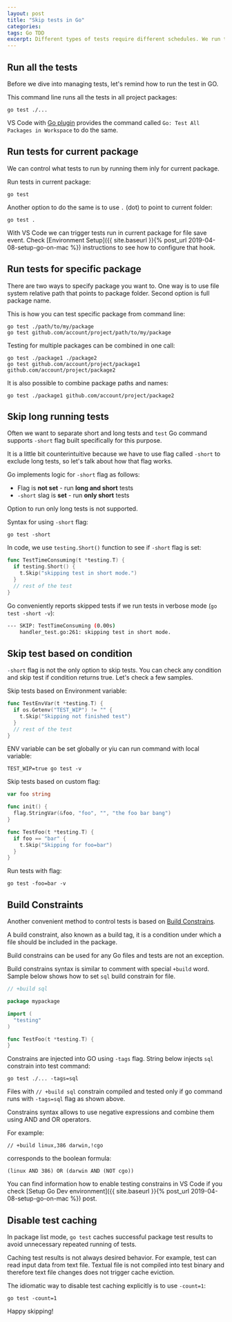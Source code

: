 ```yaml
---
layout: post
title: "Skip tests in Go"
categories: 
tags: Go TDD
excerpt: Different types of tests require different schedules. We run tests for our code as soon as we make changes, after that we run the whole test suite to commit code to  the source control. Database modification requires running DB tests. How can we control what tests to run?   
---
```

## Run all the tests

Before we dive into managing tests, let's remind how to run the test in GO.

This command line runs all the tests in all project packages:

    go test ./...

VS Code with [Go plugin](https://code.visualstudio.com/docs/languages/go) provides the command called `Go: Test All Packages in Workspace` to do the same.

## Run tests for current package

We can control what tests to run by running them inly for current package.

Run tests in current package:

    go test

Another option to do the same is to use `.` (dot) to point to current folder:

    go test .

With VS Code we can trigger tests run in current package for file save event. Check [Environment Setup]({{ site.baseurl }}{% post_url 2019-04-08-setup-go-on-mac %}) instructions to see how to configure that hook.

## Run tests for specific package

There are two ways to specify package you want to. One way is to use file system relative path that points to package folder. Second option is full package name.

This is how you can test specific package from command line:

    go test ./path/to/my/package
    go test github.com/account/project/path/to/my/package

Testing for multiple packages can be combined in one call:

    go test ./package1 ./package2
    go test github.com/account/project/package1  github.com/account/project/package2

It is also possible to combine package paths and names:

    go test ./package1 github.com/account/project/package2

## Skip long running tests

Often we want to separate short and long tests and `test` Go command supports `-short` flag built specifically for this purpose.

It is a little bit counterintuitive because we have to use flag called `-short` to exclude long tests, so let's talk about how that flag works.

Go implements logic for `-short` flag as follows:

* Flag is **not set** - run **long and short** tests
* `-short` slag is **set** - run **only short** tests

Option to run only long tests is not supported.

Syntax for using `-short` flag:

    go test -short

In code, we use `testing.Short()` function to see if `-short` flag is set:

```go
func TestTimeConsuming(t *testing.T) {
  if testing.Short() {
    t.Skip("skipping test in short mode.")
  }
  // rest of the test
}
```

Go conveniently reports skipped tests if we run tests in verbose mode (`go test -short -v`):

```bash
--- SKIP: TestTimeConsuming (0.00s)
    handler_test.go:261: skipping test in short mode.
```

## Skip test based on condition

`-short` flag is not the only option to skip tests. You can check any condition and skip test if condition returns true. Let's check a few samples.

Skip tests based on Environment variable:

```go
func TestEnvVar(t *testing.T) {
  if os.Getenv("TEST_WIP") != "" {
    t.Skip("Skipping not finished test")
  }
  // rest of the test
}
```

ENV variable can be set globally or yiu can run command with local variable:

    TEST_WIP=true go test -v

Skip tests based on custom flag:

```go
var foo string

func init() {
  flag.StringVar(&foo, "foo", "", "the foo bar bang")
}

func TestFoo(t *testing.T) {
  if foo == "bar" {
    t.Skip("Skipping for foo=bar")
  }
}
```

Run tests with flag:

    go test -foo=bar -v

## Build Constraints

Another convenient method to control tests is based on [Build Constrains](https://golang.org/pkg/go/build/#hdr-Build_Constraints).

A build constraint, also known as a build tag, it is a condition under which a file should be included in the package.

Build constrains can be used for any Go files and tests are not an exception.

Build constrains syntax is similar to comment with special `+build` word. Sample below shows how to set `sql` build constrain for file.

```go
// +build sql

package mypackage

import (
  "testing"
)

func TestFoo(t *testing.T) {
}
```

Constrains are injected into GO using `-tags` flag. String below injects `sql` constrain into test command:

    go test ./... -tags=sql

Files with `// +build sql` constrain compiled and tested only if go command runs with `-tags=sql` flag as shown above.

Constrains syntax allows to use negative expressions and combine them using AND and OR operators. 

For example:

    // +build linux,386 darwin,!cgo

corresponds to the boolean formula:

    (linux AND 386) OR (darwin AND (NOT cgo))

You can find information how to enable testing constrains in VS Code if you check [Setup Go Dev environment]({{ site.baseurl }}{% post_url 2019-04-08-setup-go-on-mac %}) post.

## Disable test caching

In package list mode, `go test` caches successful package test
results to avoid unnecessary repeated running of tests.

Caching test results is not always desired behavior. For example, test can read input data from text file. Textual file is not compiled into test binary and therefore text file changes does not trigger cache eviction.

The idiomatic way to disable test caching explicitly
is to use `-count=1`:

    go test -count=1

Happy skipping!